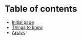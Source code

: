 # Table of contents

* [Initial page](README.md)
* [Things to know](things-to-know.md)
* [Arrays](arrays.md)

